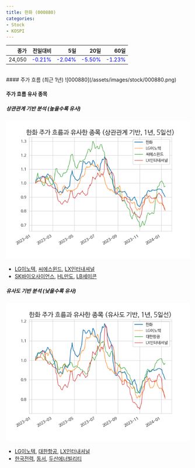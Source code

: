 ```yaml
---
title: 한화 (000880)
categories:
- Stock
- KOSPI
---
```


|종가|전일대비|5일|20일|60일|
|---:|-------:|--:|---:|---:|
|24,050|<span style="color: blue">-0.21%</span>|<span style="color: blue">-2.04%</span>|<span style="color: blue">-5.50%</span>|<span style="color: blue">-1.23%</span>|

<!-- more -->
<br>
#### 주가 흐름 (최근 1년)
![000880](/assets/images/stock/000880.png)

#### 주가 흐름 유사 종목

##### 상관관계 기반 분석 (높을수록 유사)
![000880](/assets/images/stock/000880_corr.png)
- [LG이노텍](/011070/), [씨에스윈드](/112610/), [LX인터내셔널](/001120/)
- [SK바이오사이언스](/302440/), [HL만도](/204320/), [LB세미콘](/061970/)

##### 유사도 기반 분석 (낮을수록 유사)	
![000880](/assets/images/stock/000880_sim.png)
- [LG이노텍](/011070/), [대한항공](/003490/), [LX인터내셔널](/001120/)
- [한국전력](/015760/), [동서](/026960/), [두산에너빌리티](/034020/)